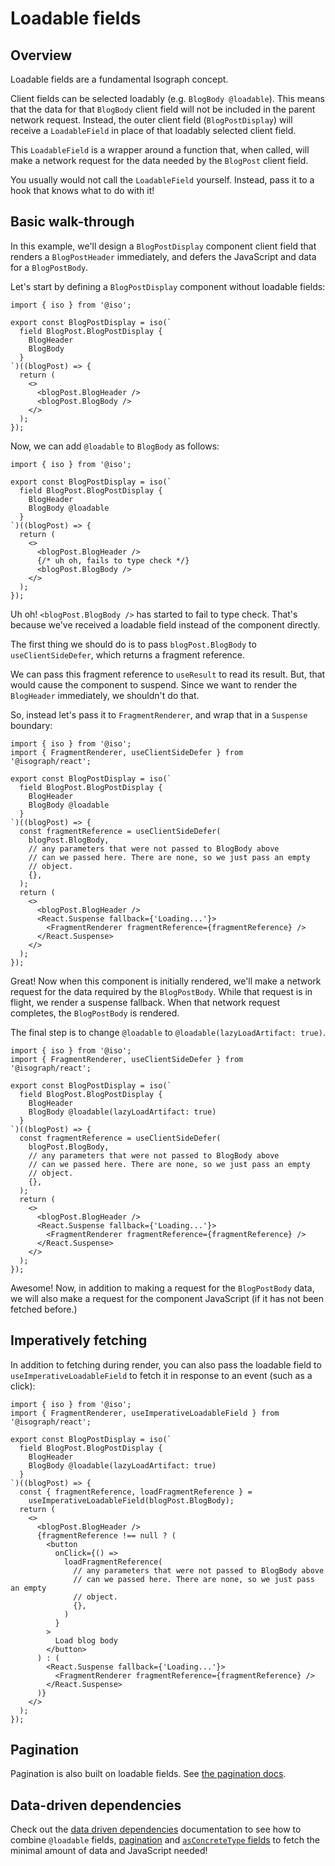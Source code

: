 # Loadable fields

## Overview

Loadable fields are a fundamental Isograph concept.

Client fields can be selected loadably (e.g. `BlogBody @loadable`). This means that the data for that `BlogBody` client field will not be included in the parent network request. Instead, the outer client field (`BlogPostDisplay`) will receive a `LoadableField` in place of that loadably selected client field.

This `LoadableField` is a wrapper around a function that, when called, will make a network request for the data needed by the `BlogPost` client field.

You usually would not call the `LoadableField` yourself. Instead, pass it to a hook that knows what to do with it!

## Basic walk-through

In this example, we'll design a `BlogPostDisplay` component client field that renders a `BlogPostHeader` immediately, and defers the JavaScript and data for a `BlogPostBody`.

Let's start by defining a `BlogPostDisplay` component without loadable fields:

```tsx
import { iso } from '@iso';

export const BlogPostDisplay = iso(`
  field BlogPost.BlogPostDisplay {
    BlogHeader
    BlogBody
  }
`)((blogPost) => {
  return (
    <>
      <blogPost.BlogHeader />
      <blogPost.BlogBody />
    </>
  );
});
```

Now, we can add `@loadable` to `BlogBody` as follows:

```tsx
import { iso } from '@iso';

export const BlogPostDisplay = iso(`
  field BlogPost.BlogPostDisplay {
    BlogHeader
    BlogBody @loadable
  }
`)((blogPost) => {
  return (
    <>
      <blogPost.BlogHeader />
      {/* uh oh, fails to type check */}
      <blogPost.BlogBody />
    </>
  );
});
```

Uh oh! `<blogPost.BlogBody />` has started to fail to type check. That's because we've received a loadable field instead of the component directly.

The first thing we should do is to pass `blogPost.BlogBody` to `useClientSideDefer`, which returns a fragment reference.

We can pass this fragment reference to `useResult` to read its result. But, that would cause the component to suspend. Since we want to render the `BlogHeader` immediately, we shouldn't do that.

So, instead let's pass it to `FragmentRenderer`, and wrap that in a `Suspense` boundary:

```tsx
import { iso } from '@iso';
import { FragmentRenderer, useClientSideDefer } from '@isograph/react';

export const BlogPostDisplay = iso(`
  field BlogPost.BlogPostDisplay {
    BlogHeader
    BlogBody @loadable
  }
`)((blogPost) => {
  const fragmentReference = useClientSideDefer(
    blogPost.BlogBody,
    // any parameters that were not passed to BlogBody above
    // can we passed here. There are none, so we just pass an empty
    // object.
    {},
  );
  return (
    <>
      <blogPost.BlogHeader />
      <React.Suspense fallback={'Loading...'}>
        <FragmentRenderer fragmentReference={fragmentReference} />
      </React.Suspense>
    </>
  );
});
```

Great! Now when this component is initially rendered, we'll make a network request for the data required by the `BlogPostBody`. While that request is in flight, we render a suspense fallback. When that network request completes, the `BlogPostBody` is rendered.

The final step is to change `@loadable` to `@loadable(lazyLoadArtifact: true)`.

```tsx
import { iso } from '@iso';
import { FragmentRenderer, useClientSideDefer } from '@isograph/react';

export const BlogPostDisplay = iso(`
  field BlogPost.BlogPostDisplay {
    BlogHeader
    BlogBody @loadable(lazyLoadArtifact: true)
  }
`)((blogPost) => {
  const fragmentReference = useClientSideDefer(
    blogPost.BlogBody,
    // any parameters that were not passed to BlogBody above
    // can we passed here. There are none, so we just pass an empty
    // object.
    {},
  );
  return (
    <>
      <blogPost.BlogHeader />
      <React.Suspense fallback={'Loading...'}>
        <FragmentRenderer fragmentReference={fragmentReference} />
      </React.Suspense>
    </>
  );
});
```

Awesome! Now, in addition to making a request for the `BlogPostBody` data, we will also make a request for the component JavaScript (if it has not been fetched before.)

## Imperatively fetching

In addition to fetching during render, you can also pass the loadable field to `useImperativeLoadableField` to fetch it in response to an event (such as a click):

```tsx
import { iso } from '@iso';
import { FragmentRenderer, useImperativeLoadableField } from '@isograph/react';

export const BlogPostDisplay = iso(`
  field BlogPost.BlogPostDisplay {
    BlogHeader
    BlogBody @loadable(lazyLoadArtifact: true)
  }
`)((blogPost) => {
  const { fragmentReference, loadFragmentReference } =
    useImperativeLoadableField(blogPost.BlogBody);
  return (
    <>
      <blogPost.BlogHeader />
      {fragmentReference !== null ? (
        <button
          onClick={() =>
            loadFragmentReference(
              // any parameters that were not passed to BlogBody above
              // can we passed here. There are none, so we just pass an empty
              // object.
              {},
            )
          }
        >
          Load blog body
        </button>
      ) : (
        <React.Suspense fallback={'Loading...'}>
          <FragmentRenderer fragmentReference={fragmentReference} />
        </React.Suspense>
      )}
    </>
  );
});
```

## Pagination

Pagination is also built on loadable fields. See [the pagination docs](../pagination).

## Data-driven dependencies

Check out the [data driven dependencies](/docs/data-driven-dependencies/) documentation to see how to combine `@loadable` fields, [pagination](/docs/pagination/) and [`asConcreteType` fields](/docs/abstract-types/) to fetch the minimal amount of data and JavaScript needed!
